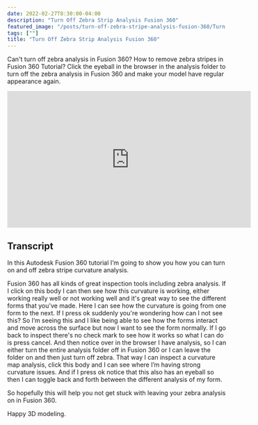 ```yaml
---
date: 2022-02-27T8:30:00-04:00
description: "Turn Off Zebra Strip Analysis Fusion 360"
featured_image: "/posts/turn-off-zebra-stripe-analysis-fusion-360/Turn off Zebra Analysis Fusion 360 Title.jpg"
tags: [""]
title: "Turn Off Zebra Strip Analysis Fusion 360"
---
```


Can't turn off zebra analysis in Fusion 360? How to remove zebra stripes in Fusion 360 Tutorial? Click the eyeball in the browser in the analysis folder to turn off the zebra analysis in Fusion 360 and make your model have regular appearance again.

<div class="iframe-16-9-container">
<iframe class="youTubeIframe" width="560" height="315" src="https://www.youtube.com/embed/xGk4xBtBt2g?rel=0" title="YouTube video player" frameborder="0" allow="accelerometer; autoplay; clipboard-write; encrypted-media; gyroscope; picture-in-picture; web-share" allowfullscreen></iframe>
</div>

## Transcript

In this Autodesk Fusion 360 tutorial I’m going to show you how you can turn on and off zebra stripe curvature analysis.

Fusion 360 has all kinds of great inspection tools including zebra analysis. If I click on this body I can then see how this curvature is working, either working really well or not working well and it's great way to see the different forms that you've made. Here I can see how the curvature is going from one form to the next. If I press ok suddenly you're wondering how can I not see this? So I’m seeing this and I like being able to see how the forms interact and move across the surface but now I want to see the form normally. If I go back to inspect there's no check mark to see how it works so what I can do is press cancel. And then notice over in the browser I have analysis, so I can either turn the entire analysis folder off in Fusion 360 or I can leave the folder on and then just turn off zebra. That way I can inspect a curvature map analysis, click this body and I can see where I’m having strong curvature issues. And if I press ok notice that this also has an eyeball so then I can toggle back and forth between the different analysis of my form.

So hopefully this will help you not get stuck with leaving your zebra analysis on in Fusion 360.

Happy 3D modeling.
